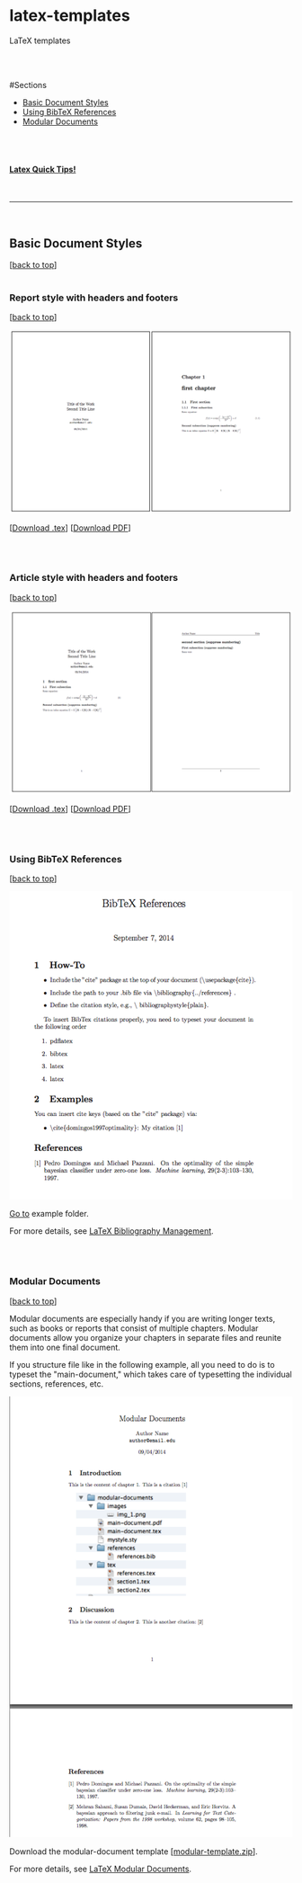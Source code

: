 # latex-templates

LaTeX templates

<br>
<br>

#Sections
- [Basic Document Styles](#basic-document-styles)
- [Using BibTeX References](#using-bibtex-references)
- [Modular Documents](#modular-documents)
<br>
<br>

#### [Latex Quick Tips!](./quick-tips/quick-tips.md)

<br>
<hr>
<br>

## Basic Document Styles
[[back to top](#sections)]
<br>
<br>

### Report style with headers and footers
[[back to top](#sections)]


![Report style with headers and footers](./document-styles/images/report_header_footer.png)

[[Download .tex](https://raw.githubusercontent.com/rasbt/latex-templates/master/document-styles/tex/report_header_footer.tex)] [[Download PDF](https://github.com/rasbt/latex-templates/blob/master/document-styles/tex/report_header_footer.pdf?raw=true)]

<br>
<br>

### Article style with headers and footers
[[back to top](#sections)]

![Article style with headers and footers](./document-styles/images/article_header_footer.png)


[[Download .tex](https://raw.githubusercontent.com/rasbt/latex-templates/master/document-styles/tex/article_header_footer.tex)] [[Download PDF](https://github.com/rasbt/latex-templates/blob/master/document-styles/tex/article_header_footer.pdf?raw=true)]


<br>
<br>


### Using BibTeX References
[[back to top](#sections)]


![](./references/images/references_3.png)

[Go to](./references) example folder.  

For more details, see [LaTeX Bibliography Management](http://en.wikibooks.org/wiki/LaTeX/Bibliography_Management).

<br>
<br>


### Modular Documents
[[back to top](#sections)]

Modular documents are especially handy if you are writing longer texts, such as books or reports that consist of multiple chapters. Modular documents allow you organize your chapters in separate files and reunite them into one final document.

If you structure file like in the following example, all you need to do is to typeset the "main-document," which takes care of typesetting the individual sections, references, etc.

![](./modular-documents/images/example.png)

Download the modular-document template [[modular-template.zip](https://github.com/rasbt/latex-templates/raw/master/modular-documents/modular_template.zip)].

For more details, see [LaTeX Modular Documents](http://en.m.wikibooks.org/wiki/LaTeX/Modular_Documents).
